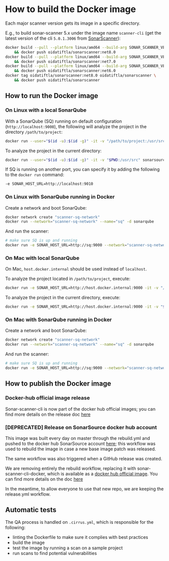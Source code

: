# How to build the Docker image

Each major scanner version gets its image in a specific directory.

E.g., to build sonar-scanner 5.x under the image name `scanner-cli` (get the latest version of the cli `5.0.1.3006` from [SonarScanner](https://docs.sonarqube.org/latest/analysis/scan/sonarscanner/)):

```bash
docker build --pull --platform linux/amd64 --build-arg SONAR_SCANNER_VERSION=5.0.1.3006 --build-arg DOTNET_SONAR_SCANNER_VERSION=6.2.0 --build-arg DOTNET_VERSION=8.0 --tag oidatiftla/sonarscanner:net8.0 -f 5/Dockerfile 5 \
    && docker push oidatiftla/sonarscanner:net8.0
docker build --pull --platform linux/amd64 --build-arg SONAR_SCANNER_VERSION=5.0.1.3006 --build-arg DOTNET_SONAR_SCANNER_VERSION=6.2.0 --build-arg DOTNET_VERSION=7.0 --tag oidatiftla/sonarscanner:net7.0 -f 5/Dockerfile 5 \
    && docker push oidatiftla/sonarscanner:net7.0
docker build --pull --platform linux/amd64 --build-arg SONAR_SCANNER_VERSION=5.0.1.3006 --build-arg DOTNET_SONAR_SCANNER_VERSION=6.2.0 --build-arg DOTNET_VERSION=6.0 --tag oidatiftla/sonarscanner:net6.0 -f 5/Dockerfile 5 \
    && docker push oidatiftla/sonarscanner:net6.0
docker tag oidatiftla/sonarscanner:net8.0 oidatiftla/sonarscanner \
    && docker push oidatiftla/sonarscanner
```

## How to run the Docker image

### On Linux with a local SonarQube

With a SonarQube (SQ) running on default configuration (`http://localhost:9000`), the following will analyze the project in the directory `/path/to/project`:

```bash
docker run --user="$(id -u):$(id -g)" -it -v "/path/to/project:/usr/src" sonarsource/sonar-scanner-cli
```

To analyze the project in the current directory:

```bash
docker run --user="$(id -u):$(id -g)" -it -v "$PWD:/usr/src" sonarsource/sonar-scanner-cli
```

If SQ is running on another port, you can specify it by adding the following to the `docker run` command:

```bash
-e SONAR_HOST_URL=http://localhost:9010
```

### On Linux with SonarQube running in Docker

Create a network and boot SonarQube:

```bash
docker network create "scanner-sq-network"
docker run --network="scanner-sq-network" --name="sq" -d sonarqube
```

And run the scanner:

```bash
# make sure SQ is up and running
docker run -e SONAR_HOST_URL=http://sq:9000 --network="scanner-sq-network" --user="$(id -u):$(id -g)" -it -v "/path/to/project:/usr/src" sonarsource/sonar-scanner-cli
```

### On Mac with local SonarQube

On Mac, `host.docker.internal` should be used instead of `localhost`.

To analyze the project located in `/path/to/project`, execute:

```bash
docker run -e SONAR_HOST_URL=http://host.docker.internal:9000 -it -v "/path/to/project:/usr/src" sonarsource/sonar-scanner-cli
```

To analyze the project in the current directory, execute:

```bash
docker run -e SONAR_HOST_URL=http://host.docker.internal:9000 -it -v "$(pwd):/usr/src" sonarsource/sonar-scanner-cli
```

### On Mac with SonarQube running in Docker

Create a network and boot SonarQube:

```bash
docker network create "scanner-sq-network"
docker run --network="scanner-sq-network" --name="sq" -d sonarqube
```

And run the scanner:

```bash
# make sure SQ is up and running
docker run -e SONAR_HOST_URL=http://sq:9000 --network="scanner-sq-network" -it -v "/path/to/project:/usr/src" sonarsource/sonar-scanner-cli
```

## How to publish the Docker image

### Docker-hub official image release

Sonar-scanner-cli is now part of the docker hub official images; you can find more details on the release doc [here](./RELEASE.md)

### [DEPRECATED] Release on SonarSource docker hub account

This image was built every day on master through the rebuild.yml and pushed to the docker hub SonarSource account [here](https://hub.docker.com/u/sonarsource); this workflow was used to rebuild the image in case a new base image patch was released.

The same workflow was also triggered when a GitHub release was created. 

We are removing entirely the rebuild workflow, replacing it with sonar-scanner-cli-docker, which is available as a [docker hub official image](https://docs.docker.com/docker-hub/official_images/). You can find more details on the doc [here](./RELEASE.md)

In the meantime, to allow everyone to use that new repo, we are keeping the release.yml workflow.

## Automatic tests

The QA process is handled on `.cirrus.yml`, which is responsible for the following:

- linting the Dockerfile to make sure it complies with best practices
- build the image
- test the image by running a scan on a sample project
- run scans to find potential vulnerabilities
